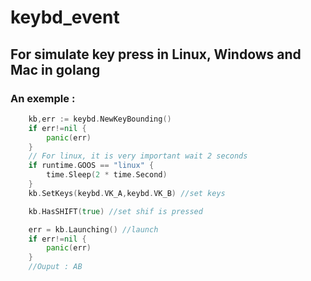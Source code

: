 # keybd_event


## For simulate key press in Linux, Windows and Mac in golang

### An exemple :
```go
    kb,err := keybd.NewKeyBounding()
    if err!=nil {
        panic(err)
    }
    // For linux, it is very important wait 2 seconds
    if runtime.GOOS == "linux" {
        time.Sleep(2 * time.Second)
    }
    kb.SetKeys(keybd.VK_A,keybd.VK_B) //set keys

    kb.HasSHIFT(true) //set shif is pressed

    err = kb.Launching() //launch
    if err!=nil {
        panic(err)
    }
    //Ouput : AB
```
